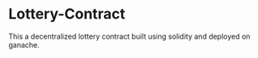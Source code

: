 # Lottery-Contract
This a decentralized  lottery contract built using solidity and deployed on ganache. 
